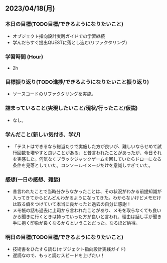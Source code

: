 ## 2023/04/18(月)

### 本日の目標(TODO目標/できるようになりたいこと)

- オブジェクト指向設計実践ガイドでの学習継続
- 学んだらすぐ提出QUESTに落とし込む(リファクタリング)

### 学習時間 (Hour)

- 2h

### 目標振り返り(TODO進捗/できるようになりたいこと振り返り)

- ソースコードのリファクタリングを実施。

### 詰まっていること(実現したいこと/現状/行ったこと/仮説)

- なし。

### 学んだこと(新しい気付き、学び)

- 「テストはできるなら総当たりで実施した方が良いが、難しいならせめて試行回数を増やすと良いことがある」と昔言われたことがあったが、今日それを実感した。何気なくブラックジャックゲームを回していたらドローになる条件を見落としていた。コンソールイメージだけを意識しすぎていた。

### 感想(一日の感想、雜談)

- 昔言われたことで当時分からなかったことは、その状況がわかる前提知識が入ってきてからどんどんわかるようになってきた。わからないけどメモだけは取る癖をつけていて本当に良かったと過去の自分に感謝！
- メモ帳の話も過去に上司から言われたことがあり、メモを取らなくても良いから聞きに行くときは持っていった方が良いと言われ、理由は話し手が聞き手に抱く印象が良くなるからということだった。なるほど納得。

### 明日の目標(TODO目標/できるようになりたいこと)

- 技術書をひたすら読む(オブジェクト指向設計実践ガイド)
- 遅読なので、もっと読むスピードを上げたい！
